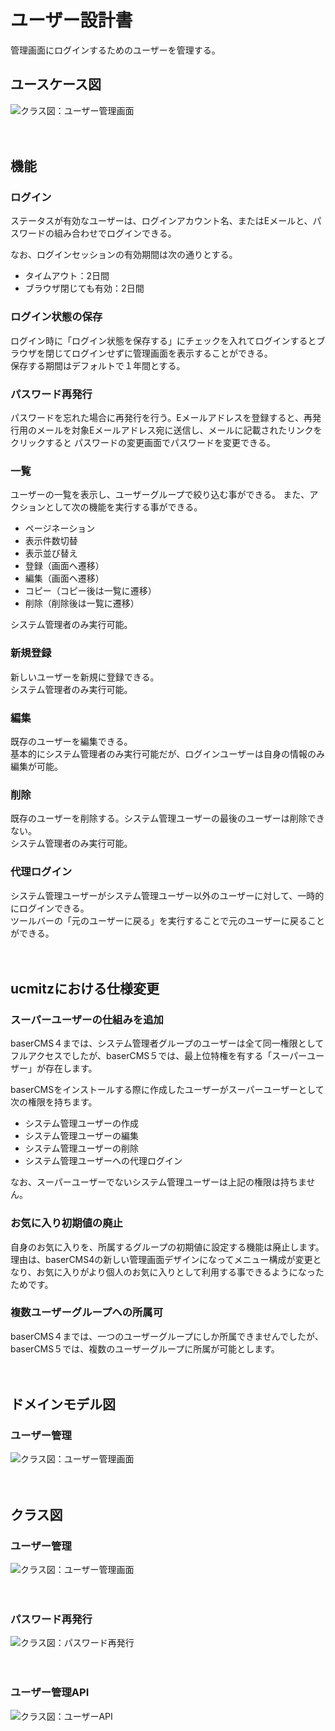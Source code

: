 # ユーザー設計書

管理画面にログインするためのユーザーを管理する。

## ユースケース図
![クラス図：ユーザー管理画面](../../../svg/use_case/baser-core/users.svg)

　
## 機能
### ログイン
ステータスが有効なユーザーは、ログインアカウント名、またはEメールと、パスワードの組み合わせでログインできる。

なお、ログインセッションの有効期間は次の通りとする。
- タイムアウト：2日間
- ブラウザ閉じても有効：2日間

### ログイン状態の保存
ログイン時に「ログイン状態を保存する」にチェックを入れてログインするとブラウザを閉じてログインせずに管理画面を表示することができる。  
保存する期間はデフォルトで１年間とする。

### パスワード再発行
パスワードを忘れた場合に再発行を行う。Eメールアドレスを登録すると、再発行用のメールを対象Eメールアドレス宛に送信し、メールに記載されたリンクをクリックすると パスワードの変更画面でパスワードを変更できる。

### 一覧
ユーザーの一覧を表示し、ユーザーグループで絞り込む事ができる。
また、アクションとして次の機能を実行する事ができる。
- ページネーション
- 表示件数切替
- 表示並び替え
- 登録（画面へ遷移）
- 編集（画面へ遷移）
- コピー（コピー後は一覧に遷移）
- 削除（削除後は一覧に遷移）

システム管理者のみ実行可能。

### 新規登録
新しいユーザーを新規に登録できる。  
システム管理者のみ実行可能。

### 編集
既存のユーザーを編集できる。  
基本的にシステム管理者のみ実行可能だが、ログインユーザーは自身の情報のみ編集が可能。

### 削除
既存のユーザーを削除する。システム管理ユーザーの最後のユーザーは削除できない。  
システム管理者のみ実行可能。

### 代理ログイン
システム管理ユーザーがシステム管理ユーザー以外のユーザーに対して、一時的にログインできる。  
ツールバーの「元のユーザーに戻る」を実行することで元のユーザーに戻ることができる。

　
## ucmitzにおける仕様変更
### スーパーユーザーの仕組みを追加
baserCMS４までは、システム管理者グループのユーザーは全て同一権限としてフルアクセスでしたが、baserCMS５では、最上位特権を有する「スーパーユーザー」が存在します。

baserCMSをインストールする際に作成したユーザーがスーパーユーザーとして次の権限を持ちます。
- システム管理ユーザーの作成
- システム管理ユーザーの編集
- システム管理ユーザーの削除
- システム管理ユーザーへの代理ログイン

なお、スーパーユーザーでないシステム管理ユーザーは上記の権限は持ちません。

### お気に入り初期値の廃止
自身のお気に入りを、所属するグループの初期値に設定する機能は廃止します。  
理由は、baserCMS4の新しい管理画面デザインになってメニュー構成が変更となり、お気に入りがより個人のお気に入りとして利用する事できるようになったためです。

### 複数ユーザーグループへの所属可
baserCMS４までは、一つのユーザーグループにしか所属できませんでしたが、baserCMS５では、複数のユーザーグループに所属が可能とします。

　
## ドメインモデル図
### ユーザー管理
![クラス図：ユーザー管理画面](../../../svg/domain_model/baser-core/users.svg)

　
## クラス図
### ユーザー管理
![クラス図：ユーザー管理画面](../../../svg/class/baser-core/manage_users.svg)

　
### パスワード再発行
![クラス図：パスワード再発行](../../../svg/class/baser-core/manage_users_password_request.svg)

　
### ユーザー管理API
![クラス図：ユーザーAPI](../../../svg/class/baser-core/api_users.svg)
